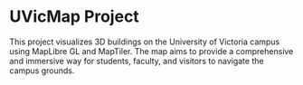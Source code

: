 # UVicMap Project

This project visualizes 3D buildings on the University of Victoria campus using MapLibre GL and MapTiler. The map aims to provide a comprehensive and immersive way for students, faculty, and visitors to navigate the campus grounds.
